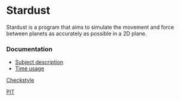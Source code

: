 # Stardust
  Stardust is a program that aims to simulate the movement and force between planets as accurately as possible in a 2D plane.

### Documentation
- [Subject description](documentation/Subject_description.md)
- [Time usage](documentation/time.md)

[Checkstyle](https://htmlpreview.github.io/?https://raw.githubusercontent.com/kjarkko/Stardust/master/documentation/checkstyle/site/checkstyle.html)

[PIT](https://htmlpreview.github.io/?https://raw.githubusercontent.com/kjarkko/Stardust/master/documentation/pit/201604222212/index.html)
